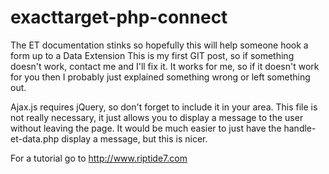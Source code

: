 # exacttarget-php-connect
The ET documentation stinks so hopefully this will help someone hook a form up to a Data Extension
This is my first GIT post, so if something doesn't work, contact me and I'll fix it. It works for me, so if it doesn't work for you then I probably just explained something wrong or left something out.

Ajax.js requires jQuery, so don't forget to include it in your <head></head> area. This file is not really necessary, it just allows you to display a message to the user without leaving the page. It would be much easier to just have the handle-et-data.php display a message, but this is nicer.

For a tutorial go to http://www.riptide7.com
